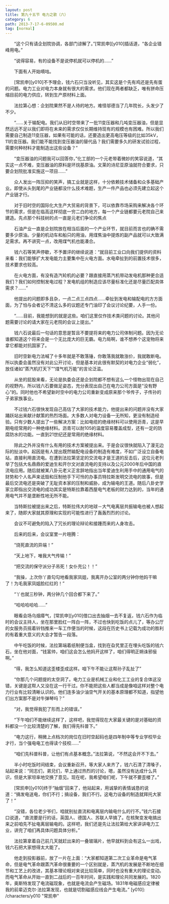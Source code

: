 ```yaml
---
layout: post
title: 第九十五节 电力之歌（六）
category: 6
path: 2013-7-17-6-09500.md
tag: [normal]
---
```


　　“这个只有请企划院协调，各部门谅解了。”[常凯申][y010]插话道，“各企业错峰用电。”

　　“说得容易，有的设备不是说停机就可以停机的……”

　　下面有人开始嘀咕。

　　[常凯申][y010]不予理会，钱六石只当没听见，其实这是个先有鸡还是先有蛋的问题。电力工业对电力本身就有很大的需求。他们现在两者都缺乏，唯有拼命压缩目前的电力供应，转到生产原材料上面。

　　法拉第心想：企划院果然不是人待的地方。难怪邬德当了几年院长，头发少了不少。

　　“……关于输配电。我们从旧时空带来了一批11变压器和几吨变压器油，但是显然远远不足以我们即将在未来的需求仅仅长期维持现有的规模也有困难。所以我们需要自己制造11变压器，如果有可能的话，还要造出更高电压等级的比如35kV，11的变压器。我们能不能找到变压器油的替代品？我们需要多久的研发试验过程，需要何种材料才能制造出这些设备？”

　　“变压器油的问题我可以回答你，”化工部的一个元老带着微妙的笑容说道，“其实这一点不难，变压器油的原料是环烷基原油。文莱的诗尼亚原油就符合要求，只要企划院批准实施这一项目……”

　　众人发出一阵压抑的笑声，搞工业就是这样，十分依赖技术储备和众多基础产业。即使从头到尾的产业链都没什么技术难题，生产一件产品也必须先建立起这个产业链才行。

　　对于旧时空的国际化大生产大贸易的背景下，可以依靠市场采购来解决各个环节的需求，但是在临高这样彻底一穷二白的地方，每一个产业链都要元老院自己来建造。先点那个科技树的点一直是元老们争论的焦点

　　石油产业一直是企划院放在相当后面的一个产业环节，就目前而言也的确不需要多少原油。少量的机动车和船只的用油，用煤焦油中提炼的副产品就可以大致满足需求。再不讲究一点，改用煤气机也能凑合。

　　钱六石等笑声停歇，不予置评的继续说道：“就目前工业口向我们提供的资料来看：我们能够扩大发电能力主要集中在火电方面。水电牵扯到的前置技术很多，技术要求也较高。

　　在火电方面，有没有造汽轮机的必要？跟直接用蒸汽机带动发电机那种更合适我们？我们如何控制发电过程？发电机组的制造应该尽量标准化还是尽量匹配具体需求？……”

　　他提出的问题即多且杂，一点二点三点四点……牵扯到发电和输配电的方方面面，为了怕与会者记不清这么多的议题还专门油印了会议讨论纪要，人手一份。

　　“……目前，我能想到的就是这些。咱们这里仅作技术类问题的讨论。其他问题需要讨论的请大家在元老院的会议上提出。”

　　钱六石说最后一句话的意思是暂且不要提将来的电力公司体制问题。因为无论谁都知道这个将来会是一个无比庞大的巨无霸。电力局啊，谁不想养个这宠物将来拿它都能对抗国家了。

　　旧时空新电力法喊了十多年就是不敢落锤，你敢落我就敢涨价，我就敢断电。所以执委会虽然没有对此公开讨论，但是基本对此很有默契的对电力企业“弱化”，放任诸如“蒸汽机打天下”“煤气机万能”的言论泛滥。

　　从坐的屁股来看，无论是执委会还是企划院都不想有这么一个怪物出现在自己的视野内，所以钱六石要做足姿态，充分表现出自己在电力公司方面是“没有野心”的。同时他也不希望新时空中的电力公司重新变成原来那个爷传子，子传孙的子弟家族事业。

　　不过钱六石很快发现自己高估了大家的技术能力，他提出来的问题并没有大家踊跃站出来献计献策的热烈场面。大多数人对电力设备一无所知，更没有制造经验。只有少数人提出了一些解决方案：比如电缆的绝缘材料可以使用沥青，这是早期电缆常用的一种绝缘材料。沥青可以耐105的温度容易覆盖成型，还有一定的防腐防水的功能。一直到21世纪还是常用的绝缘材料。

　　除此之外并没有什么有用的技术方案被提出来。于是会议很快就陷入了漫无边际的扯淡中。起因是有人提出既然输配电设备的制造有难度，不如广泛设立自备电站，直接利用直流电。在遭到法拉第坚定的交流电才是王道的反击后，这位元老列举了包括大名鼎鼎的爱迪生和开尔文对直流电的支持以及公元2000年后中国的直流电应用。随后就被某八卦元老义正言辞地指出当年爱迪生利用手中的通用电气的财势和个人名声来诋毁和压制他手下可怜的办事员特拉斯发明交流电的故事，但是最后交流电还是突破了无耻资本家的压制和威胁，成为输电的王道。随后八卦史学家立即指出交流电的成功其实是特斯拉靠着西屋电气老板的财力达到的，当年的通用电气并不是垄断性地无所不能。

　　当特斯拉被提出来之后，特斯拉伟大的地球－大气电离层共振输电也被人想起来了，随即大家就其原理和实现的可能性进行了轰轰烈烈的讨论。

　　会议不可避免的陷入了冗长的理论辩论和接踵而来的人身攻击。

　　后来的后来，会议室里一片暄腾：

　　“烧死直流的异端！”

　　“天上地下，唯我大气传输！”

　　“把交流的保守派分子吊死！女仆充公！！”

　　“我操，上次你丫直勾勾地看我家凤姐，我离开办公室的两分钟你他妈干嘛了！为毛我家凤姐脸红红的！”

　　“丫也就三秒钟，两分钟几个回合都下来了。”

　　“哈哈哈哈哈……”

　　眼看会场乌烟瘴气，[常凯申][y010]借口出去抽烟一去不复返，钱六石作为临时的会议主持人，坐在那里脸红一阵白一阵，不过也快到吃饭的点儿了，等办公厅的女服务员摇着铃铛推来一车工作便当的时候，这段在历史书上记载为成功的胜利的有着重大意义的大会才暂告一段落。

　　中午吃饭的时候，法拉第端着纸制便当盒，找到在旮旯里正在埋头吃饭的钱六石，坐在他对面，“钱富帅，咱们这会怎么他妈开这样了，咱们得明正朔诛邪佞啊。”

　　“得，我怎么知道这歪楼歪成这样。咱下午不能让这帮孙子乱扯了”

　　“你那几个问题提的太空洞了。电力工业是机械工业和化工工业的复合体这没错，关键是这帮人又没在这一行干过。你不能把这些人都当成是像咱这样对整个电力行业有比较清晰认识的。他们连多油少油空气开关的基本原理都不知道，指望他们出方案那不是对牛弹琴吗？”

　　“对，我觉得我犯了形而上的错误。”

　　“下午咱们不能继续这样了，这样吧，我觉得现在大家最关键的是对基础的资料都没一个比较清楚的了解，我们得先科普下。”

　　“电力这行，稍微上点档次的岗位在旧时空起码也是四年制中等专业学校毕业才行，当个强电电工也得读个技校……”

　　“咱们先科普科普，让他们有点基本概念。”法拉第说，“不然这会开不下去。”

　　半小时吃饭时间结束，会议重新召开。等大家人来齐了，钱六石清了清嗓子，站起来说：“同志们，弟兄们，早上通过热烈的讨论，嗯，虽然没有达成什么共识，但是大家坦率地交换了意见。现在呢，我希望咱们呢，下午就不要歪楼了。”

　　[常凯申][y010]终于“抽烟”回来了，他站起来，用诚挚的表情诚恳的说道：“搞发电送电，你们不行；搞设备，我们不行。这电力设备的制造就拜托大家了！”

　　“没错，各位老少爷们，咱就别扯直流和电离层内输电什么的行不。”钱六石接口说道，“直流要是行的话，英国人、德国人、苏联人早搞了。在核聚变发电搞出来之前咱先不扯电离层输电的。这样吧，我们还是先让法拉第给大家讲讲电力工业，讲完了咱们再具体问题具体分析。”

　　法拉第拿着自己前几天就赶出来的一叠玻璃片，他早就料到会有这么一出戏，钱六石把大家想得太大能了。

　　他走到投影器前，放了一片在上面：“大家都知道第二次工业革命是电气革命，但是电气革命跟蒸汽革命很重要的一个区别就是，蒸汽机的发展是不断地在细节和工艺上的改进，其基本理论相对来说比较简单，同时也没有重大的理论变动。而电气革命从开始一直到二战后的一百年时间，是实践和理论共同发展的。1820年，奥斯特发现了电流磁现象，也就是电流会产生磁场。1831年电磁感应定律被我的前辈迈克尔·法拉第发现，也就是切割磁感应线会产生电流。”
[y010]: /characters/y010 "常凯申"
